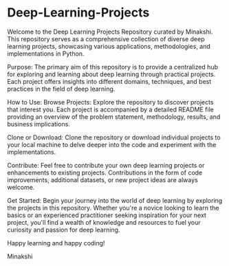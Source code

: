 # Deep-Learning-Projects
Welcome to the Deep Learning Projects Repository curated by Minakshi. This repository serves as a comprehensive collection of diverse deep learning projects, showcasing various applications, methodologies, and implementations in Python.

Purpose: The primary aim of this repository is to provide a centralized hub for exploring and learning about deep learning through practical projects. Each project offers insights into different domains, techniques, and best practices in the field of deep learning.

How to Use: Browse Projects: Explore the repository to discover projects that interest you. Each project is accompanied by a detailed README file providing an overview of the problem statement, methodology, results, and business implications.

Clone or Download: Clone the repository or download individual projects to your local machine to delve deeper into the code and experiment with the implementations.

Contribute: Feel free to contribute your own deep learning projects or enhancements to existing projects. Contributions in the form of code improvements, additional datasets, or new project ideas are always welcome.

Get Started: Begin your journey into the world of deep learning by exploring the projects in this repository. Whether you're a novice looking to learn the basics or an experienced practitioner seeking inspiration for your next project, you'll find a wealth of knowledge and resources to fuel your curiosity and passion for deep learning.

Happy learning and happy coding!

Minakshi
